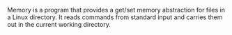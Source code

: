 Memory is a program that provides a get/set memory abstraction for files in a Linux directory. It reads commands from standard input and carries them out in the current working directory.

